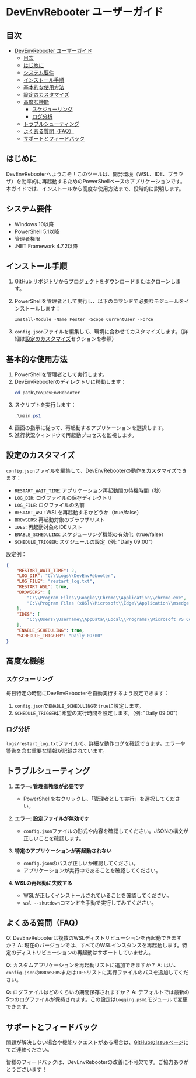 # DevEnvRebooter ユーザーガイド

## 目次
- [DevEnvRebooter ユーザーガイド](#devenvrebooter-ユーザーガイド)
  - [目次](#目次)
  - [はじめに](#はじめに)
  - [システム要件](#システム要件)
  - [インストール手順](#インストール手順)
  - [基本的な使用方法](#基本的な使用方法)
  - [設定のカスタマイズ](#設定のカスタマイズ)
  - [高度な機能](#高度な機能)
    - [スケジューリング](#スケジューリング)
    - [ログ分析](#ログ分析)
  - [トラブルシューティング](#トラブルシューティング)
  - [よくある質問（FAQ）](#よくある質問faq)
  - [サポートとフィードバック](#サポートとフィードバック)

## はじめに

DevEnvRebooterへようこそ！このツールは、開発環境（WSL、IDE、ブラウザ）を効率的に再起動するためのPowerShellベースのアプリケーションです。本ガイドでは、インストールから高度な使用方法まで、段階的に説明します。

## システム要件

- Windows 10以降
- PowerShell 5.1以降
- 管理者権限
- .NET Framework 4.7.2以降

## インストール手順

1. [GitHub リポジトリ](https://github.com/yourusername/DevEnvRebooter)からプロジェクトをダウンロードまたはクローンします。
2. PowerShellを管理者として実行し、以下のコマンドで必要なモジュールをインストールします：

   ```powershell
   Install-Module -Name Pester -Scope CurrentUser -Force
   ```

3. `config.json`ファイルを編集して、環境に合わせてカスタマイズします。（詳細は[設定のカスタマイズ](#設定のカスタマイズ)セクションを参照）

## 基本的な使用方法

1. PowerShellを管理者として実行します。
2. DevEnvRebooterのディレクトリに移動します：
   ```powershell
   cd path\to\DevEnvRebooter
   ```
3. スクリプトを実行します：
   ```powershell
   .\main.ps1
   ```
4. 画面の指示に従って、再起動するアプリケーションを選択します。
5. 進行状況ウィンドウで再起動プロセスを監視します。

## 設定のカスタマイズ

`config.json`ファイルを編集して、DevEnvRebooterの動作をカスタマイズできます：

- `RESTART_WAIT_TIME`: アプリケーション再起動間の待機時間（秒）
- `LOG_DIR`: ログファイルの保存ディレクトリ
- `LOG_FILE`: ログファイルの名前
- `RESTART_WSL`: WSLを再起動するかどうか（true/false）
- `BROWSERS`: 再起動対象のブラウザリスト
- `IDES`: 再起動対象のIDEリスト
- `ENABLE_SCHEDULING`: スケジューリング機能の有効化（true/false）
- `SCHEDULE_TRIGGER`: スケジュールの設定（例: "Daily 09:00"）

設定例：
```json
{
    "RESTART_WAIT_TIME": 2,
    "LOG_DIR": "C:\\Logs\\DevEnvRebooter",
    "LOG_FILE": "restart_log.txt",
    "RESTART_WSL": true,
    "BROWSERS": [
        "C:\\Program Files\\Google\\Chrome\\Application\\chrome.exe",
        "C:\\Program Files (x86)\\Microsoft\\Edge\\Application\\msedge.exe"
    ],
    "IDES": [
        "C:\\Users\\Username\\AppData\\Local\\Programs\\Microsoft VS Code\\Code.exe"
    ],
    "ENABLE_SCHEDULING": true,
    "SCHEDULE_TRIGGER": "Daily 09:00"
}
```

## 高度な機能

### スケジューリング
毎日特定の時間にDevEnvRebooterを自動実行するよう設定できます：

1. `config.json`で`ENABLE_SCHEDULING`を`true`に設定します。
2. `SCHEDULE_TRIGGER`に希望の実行時間を設定します。（例: "Daily 09:00"）

### ログ分析
`logs/restart_log.txt`ファイルで、詳細な動作ログを確認できます。エラーや警告を含む重要な情報が記録されています。

## トラブルシューティング

1. **エラー: 管理者権限が必要です**
   - PowerShellを右クリックし、「管理者として実行」を選択してください。

2. **エラー: 設定ファイルが無効です**
   - `config.json`ファイルの形式や内容を確認してください。JSONの構文が正しいことを確認します。

3. **特定のアプリケーションが再起動されない**
   - `config.json`のパスが正しいか確認してください。
   - アプリケーションが実行中であることを確認してください。

4. **WSLの再起動に失敗する**
   - WSLが正しくインストールされていることを確認してください。
   - `wsl --shutdown`コマンドを手動で実行してみてください。

## よくある質問（FAQ）

Q: DevEnvRebooterは複数のWSLディストリビューションを再起動できますか？
A: 現在のバージョンでは、すべてのWSLインスタンスを再起動します。特定のディストリビューションの再起動はサポートしていません。

Q: カスタムアプリケーションを再起動リストに追加できますか？
A: はい、`config.json`の`BROWSERS`または`IDES`リストに実行ファイルのパスを追加してください。

Q: ログファイルはどのくらいの期間保存されますか？
A: デフォルトでは最新の5つのログファイルが保持されます。この設定は`Logging.psm1`モジュールで変更できます。

## サポートとフィードバック

問題が解決しない場合や機能リクエストがある場合は、[GitHubのIssueページ](https://github.com/yourusername/DevEnvRebooter/issues)にてご連絡ください。

皆様のフィードバックは、DevEnvRebooterの改善に不可欠です。ご協力ありがとうございます！